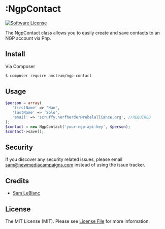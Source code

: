 # :NgpContact

[![Software License][ico-license]](LICENSE)

The NgpContact class allows you to easily create and save contacts to an NGP account via Php.

## Install

Via Composer

``` bash
$ composer require nmcteam/ngp-contact
```

## Usage

``` php
$person = array(
   'firstName' => 'Han',
   'lastName' => 'Solo',
   'email' => 'scruffy.nerfherder@rebelalliance.org', //REQUIRED
);
$contact = new NgpContact('your-ngp-api-key', $person);
$contact->save();
```

## Security

If you discover any security related issues, please email sam@newmediacampaigns.com instead of using the issue tracker.

## Credits

- [Sam LeBlanc][link-author]

## License

The MIT License (MIT). Please see [License File](LICENSE.md) for more information.

[ico-license]: https://img.shields.io/badge/license-MIT-brightgreen.svg?style=flat-square

[link-author]: https://github.com/scleblanc